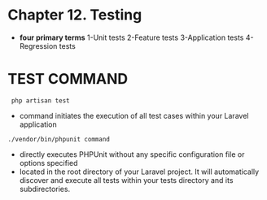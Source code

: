 # Chapter 12. Testing

* **four primary terms**
  1-Unit tests
  2-Feature tests
  3-Application tests
  4-Regression tests
# TEST COMMAND 
```
 php artisan test
```
* command initiates the execution of all test cases within your Laravel application

```
./vendor/bin/phpunit command
```
* directly executes PHPUnit without any specific configuration file or options specified
* located in the root directory of your Laravel project. It will automatically discover and execute all tests within your tests directory and its subdirectories.
